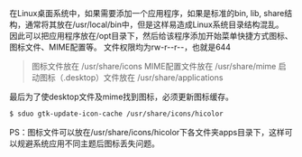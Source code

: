 在Linux桌面系统中，如果需要添加一个应用程序，如果是标准的bin, lib, share结构，通常将其放在/usr/local/bin中，但是这样易造成Linux系统目录结构混乱。
因此可以把应用程序放在/opt目录下，然后给该程序添加开始菜单快捷方式图标、图标文件、MIME配置等。
文件权限均为rw-r--r--，也就是644

> 图标文件放在 /usr/share/icons
> MIME配置文件放在 /usr/share/mime
> 启动图标（.desktop）文件放在 /usr/share/applications

最后为了使desktop文件及mime找到图标，必须更新图标缓存。
```bash
$ sduo gtk-update-icon-cache /usr/share/icons/hicolor
```
PS：图标文件可以放在/usr/share/icons/hicolor下各文件夹apps目录下，这样可以规避系统应用不同主题后图标丢失问题。